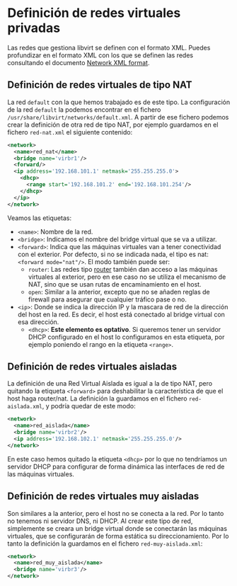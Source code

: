 # Definición de redes virtuales privadas

Las redes que gestiona libvirt se definen con el formato XML. Puedes profundizar en el formato XML con los que se definen las redes consultando el documento [Network XML format](https://libvirt.org/formatnetwork.html). 

## Definición de redes virtuales de tipo NAT

La red `default` con la que hemos trabajado es de este tipo. La configuración de la red `default` la podemos encontrar en el fichero `/usr/share/libvirt/networks/default.xml`. A partir de ese fichero podemos crear la definición de otra red de tipo NAT, por ejemplo guardamos en el fichero `red-nat.xml` el siguiente contenido:

```xml
<network>
  <name>red_nat</name>
  <bridge name='virbr1'/>
  <forward/>
  <ip address='192.168.101.1' netmask='255.255.255.0'>
    <dhcp>
      <range start='192.168.101.2' end='192.168.101.254'/>
    </dhcp>
  </ip>
</network>
```

Veamos las etiquetas:

* `<name>`: Nombre de la red.
* `<bridge>`: Indicamos el nombre del bridge virtual que se va a utilizar.
* `<forward>`: Indica que las máquinas virtuales van a tener conectividad con el exterior. Por defecto, si no se indicada nada, el tipo es nat: `<forward mode="nat"/>`. El modo también puede ser:
	* `router`: Las redes tipo [router](https://wiki.libvirt.org/page/VirtualNetworking#Routed_mode) también dan acceso a las máquinas virtuales al exterior, pero en ese caso no se utiliza el mecanismo de NAT, sino que se usan rutas de encaminamiento en el host.
	* `open`: Similar a la anterior, excepto que no se añaden reglas de firewall para asegurar que cualquier tráfico pase o no. 
* `<ip>`: Donde se indica la dirección IP y la mascara de red de la dirección del host en la red. Es decir, el host está conectado al bridge virtual con esa dirección.
	* `<dhcp>`: **Este elemento es optativo**. Si queremos tener un servidor DHCP configurado en el host lo configuramos en esta etiqueta, por ejemplo poniendo el rango en la etiqueta `<range>`. 
	
## Definición de redes virtuales aisladas

La definición de una Red Virtual Aislada es igual a la de tipo NAT, pero quitando la etiqueta `<forward>` para deshabilitar la característica de que el host haga router/nat. La definición la guardamos en el fichero `red-aislada.xml`, y podría quedar de este modo:

```xml
<network>
  <name>red_aislada</name>
  <bridge name='virbr2'/>
  <ip address='192.168.102.1' netmask='255.255.255.0'/>
</network>
```

En este caso hemos quitado la etiqueta `<dhcp>` por lo que no tendríamos un servidor DHCP para configurar de forma dinámica las interfaces de red de las máquinas virtuales.

## Definición de redes virtuales muy aisladas
 
Son similares a la anterior, pero el host no se conecta a la red. Por lo tanto no tenemos ni servidor DNS, ni DHCP. Al crear este tipo de red, simplemente se creara un bridge virtual donde se conectarán las máquinas virtuales, que se configurarán de forma estática su direccionamiento. Por lo tanto la definición la guardamos en el fichero `red-muy-aislada.xml`:

```xml
<network>
  <name>red_muy_aislada</name>
  <bridge name='virbr3'/>
</network>
```

